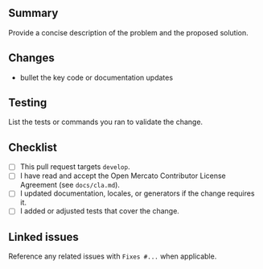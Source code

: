 <!--
Please ensure this pull request targets the `develop` branch.
Checking the CLA box below confirms you accept the terms in docs/cla.md.
-->

## Summary

Provide a concise description of the problem and the proposed solution.

## Changes

- bullet the key code or documentation updates

## Testing

List the tests or commands you ran to validate the change.

## Checklist

- [ ] This pull request targets `develop`.
- [ ] I have read and accept the Open Mercato Contributor License Agreement (see `docs/cla.md`).
- [ ] I updated documentation, locales, or generators if the change requires it.
- [ ] I added or adjusted tests that cover the change.

## Linked issues

Reference any related issues with `Fixes #...` when applicable.
